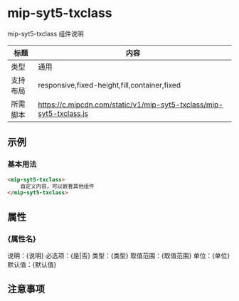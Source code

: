 # mip-syt5-txclass

mip-syt5-txclass 组件说明

标题|内容
----|----
类型|通用
支持布局|responsive,fixed-height,fill,container,fixed
所需脚本|https://c.mipcdn.com/static/v1/mip-syt5-txclass/mip-syt5-txclass.js

## 示例

### 基本用法
```html
<mip-syt5-txclass>
    自定义内容，可以嵌套其他组件
</mip-syt5-txclass>
```

## 属性

### {属性名}

说明：{说明}
必选项：{是|否}
类型：{类型}
取值范围：{取值范围}
单位：{单位}
默认值：{默认值}

## 注意事项

